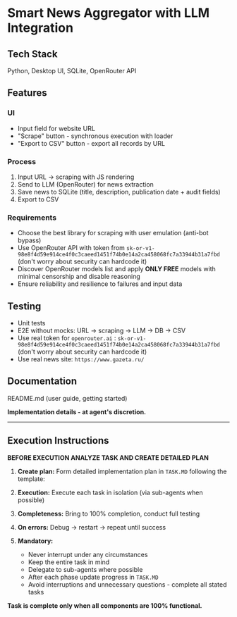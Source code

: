 # Smart News Aggregator with LLM Integration

## Tech Stack
Python, Desktop UI, SQLite, OpenRouter API

## Features

### UI
- Input field for website URL
- "Scrape" button - synchronous execution with loader
- "Export to CSV" button - export all records by URL

### Process
1. Input URL → scraping with JS rendering
2. Send to LLM (OpenRouter) for news extraction
3. Save news to SQLite (title, description, publication date + audit fields)
4. Export to CSV

### Requirements
- Choose the best library for scraping with user emulation (anti-bot bypass)
- Use OpenRouter API with token from `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` (don't worry about security can hardcode it)
- Discover OpenRouter models list and apply **ONLY FREE** models with minimal censorship and disable reasoning
- Ensure reliability and resilience to failures and input data

## Testing
- Unit tests
- E2E without mocks: URL → scraping → LLM → DB → CSV
- Use real token for `openrouter.ai` : `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` (don't worry about security can hardcode it)
- Use real news site: `https://www.gazeta.ru/`

## Documentation
README.md (user guide, getting started)

**Implementation details - at agent's discretion.**

---

## Execution Instructions
**BEFORE EXECUTION ANALYZE TASK AND CREATE DETAILED PLAN**

1. **Create plan:** Form detailed implementation plan in `TASK.MD` following the template: 
2. **Execution:** Execute each task in isolation (via sub-agents when possible)

3. **Completeness:** Bring to 100% completion, conduct full testing

4. **On errors:** Debug → restart → repeat until success

5. **Mandatory:**
    - Never interrupt under any circumstances
    - Keep the entire task in mind
    - Delegate to sub-agents where possible
    - After each phase update progress in `TASK.MD`
    - Avoid interruptions and unnecessary questions - complete all stated tasks

**Task is complete only when all components are 100% functional.**